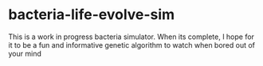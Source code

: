 # bacteria-life-evolve-sim
This is a work in progress bacteria simulator. When its complete, I hope for it to be a fun and informative genetic algorithm to watch when bored out of your mind
